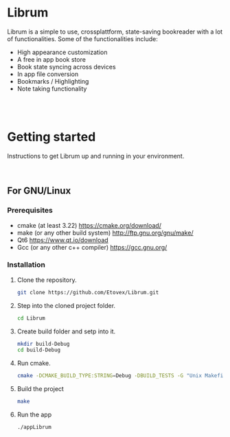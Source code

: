 # Librum

Librum is a simple to use, crossplattform, state-saving bookreader with a lot of functionalities. Some of the functionalities include:
- High appearance customization
- A free in app book store
- Book state syncing across devices
- In app file conversion
- Bookmarks / Highlighting
- Note taking functionality

<br><br>

# Getting started

Instructions to get Librum up and running in your environment.

<br>

## For GNU/Linux
### Prerequisites
- cmake (at least 3.22)            https://cmake.org/download/
- make (or any other build system) http://ftp.gnu.org/gnu/make/
- Qt6 https://www.qt.io/download
- Gcc (or any other c++ compiler) https://gcc.gnu.org/

### Installation
1. Clone the repository.
    ```sh
    git clone https://github.com/Etovex/Librum.git
    ```
2. Step into the cloned project folder.
    ```sh
    cd Librum
    ```
3. Create build folder and setp into it.
    ```sh
    mkdir build-Debug
    cd build-Debug
    ```
4. Run cmake.
    ```sh
    cmake -DCMAKE_BUILD_TYPE:STRING=Debug -DBUILD_TESTS -G "Unix Makefiles" ..
    ```
5. Build the project
    ```sh
    make
    ```
6. Run the app
    ```sh
    ./appLibrum
    ```
<br>
